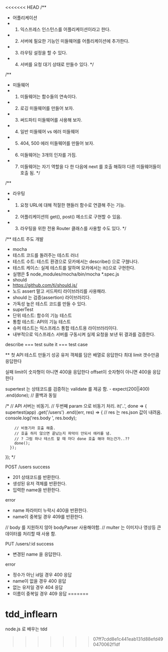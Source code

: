<<<<<<< HEAD
/**
 * 어플리케이션
 * 1. 익스프레스 인스턴스를 어플리케이션이라고 한다.
 * 2. 서버에 필요한 기능인 미들웨어를 어플리케이션에 추가한다.
 * 3. 라우팅 설정을 할 수 있다.
 * 4. 서버를 요청 대기 상태로 만들수 있다.
 */

/**
 * 미들웨어
 * 1. 미들웨어는 함수들의 연속이다.
 * 2. 로깅 미들웨어를 만들어 보자.
 * 3. 써드파티 미들웨어를 사용해 보자.
 * 4. 일반 미들웨어 vs 에러 미들웨어
 * 5. 404, 500 에러 미들웨어를 만들어 보자.
 * 6. 미들웨어는 3개의 인자를 가짐.
 * 7. 미들웨어는 자기 역할을 다 한 다음에 next 를 호출 해줘야 다른 미들웨어들이 호출 됨.
 */

/**
 * 라우팅
 * 1. 요청 URL에 대해 적절한 핸들러 함수로 연결해 주는 기능.
 * 2. 어플리케이션의 get(), post() 메소드로 구현할 수 있음.
 * 3. 라우팅을 위한 전용 Router 클래스를 사용할 수도 있다.
 */

/** 테스트 주도 개발
 - mocha
  - 테스트 코드를 돌려주는 테스트 러너
  - 테스트 수트: 테스트 환경으로 모카에서는 describe() 으로 구혆나다.
  - 테스트 케이스: 실제 테스트를 말하며 모카에서는 it()으로 구현한다.
  - 실행은 $ node_modules/mocha/bin/mocha *.spec.js
 - should
  - https://github.com/tj/should.js/
  - 노드 assert 말고 서드파티 라이브러리를 사용해라.
  - should 는 검증(assertion) 라이브러리다.
  - 가독성 높은 테스트 코드를 만들 수 있다.
 - superTest
  - 단위 테스트: 함수의 기능 테스트
  - 통합 테스트: API의 기능 테스트
  - 슈퍼 테스트는 익스프레스 통합 테스트용 라이브러리이다.
  - 내부적으로 익스프레스 서버를 구동시켜 실제 요청을 보낸 뒤 결과를 검증한다.

describe === test suite
it === test case


** 첫 API 테스트 만들기
  성공
    유저 객체를 담은 배열로 응답한다
    최대 limit 갯수만큼 응답한다

  실패
    limit이 숫자형이 아니면 400을 응답한다
    offset이 숫자형이 아니면 400을 응답한다

  supertest 는 상태코드를 검증하는 validate 를 제공 함.
    - expect(200||400)
      .end(done); // 콜백과 동일

/*
  // API 서버는 비동기.
  // 두번째 param 으로 비동기 처리.
  it('..', done => {
    supertest(app)
      .get('/users')
      .end((err, res) => {
        // res 는 res.json 값이 내려옴.
        console.log('res.body ', res.body);

        // 비동기라 호출 해줌.
        // 호출 하지 않으면 끝났는지 파악이 안되서 에러를 냄.
        // ? 그럼 하나 테스트 할 때 마다 done 호출 해야 하는건가..??
        done();
      });
  });
*/

POST /users
success
  - 201 상태코드를 반환한다.
  - 생성된 유저 객체를 반환한다.
  - 입력한 name을 반환한다.

error
  - name 파라미터 누락시 400을 반환한다.
  - name이 중복일 경우 409를 반환한다.

  // body 를 지원하지 않아 bodyParser 사용해야함.
  // multer 는 이미지나 영상등 큰 데이터를 처리할 때 사용 함.

PUT /users/:id
success
  - 변경된 name 을 응답한다.

error
  - 정수가 아닌 id일 경우 400 응답
  - name이 없을 경우 400 응답
  - 없는 유저일 경우 404 응답
  - 이름이 중복일 경우 409 응답
=======
# tdd_inflearn
node.js 로 배우는 tdd
>>>>>>> 07ff7cdd8e1c441eab131d88efd490470062f1df
